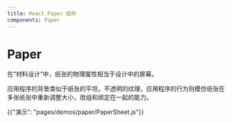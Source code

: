 ```yaml
---
title: React Paper 组件
components: Paper
---
```

# Paper

<p class="description">在“材料设计”中，纸张的物理属性相当于设计中的屏幕。 </p>

应用程序的背景类似于纸张的平坦，不透明的纹理，应用程序的行为则模仿纸张在多张纸张中重新调整大小，改组和绑定在一起的能力。

{{"演示": "pages/demos/paper/PaperSheet.js"}}